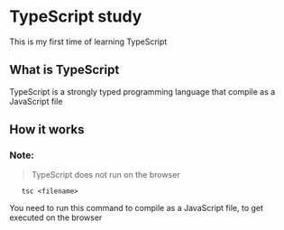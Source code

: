 # TypeScript study

This is my first time of learning TypeScript

## What is TypeScript

TypeScript is a strongly typed programming language that compile as a JavaScript file

## How it works

### Note:

> TypeScript does not run on the browser

```
   tsc <filename>
```

You need to run this command to compile as a JavaScript file, to get executed on the browser
